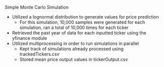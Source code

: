 Simple Monte Carlo Simulation

* Utilized a lognormal distribution to generate values for price prediction
  * For this simulation, 10,000 samples were generated for each simulation, ran a total of 10,000 times for each ticker
* Retrieved the past year of data for each inputted ticker using the yfinance module
* Utilized multiprocessing in order to run simulations in parallel
  * Kept track of simulations already processed using trackedTickers.csv
  * Stored mean price output values in tickerOutput.csv
